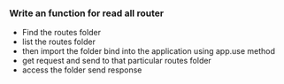 ### Write an function for read all router

- Find the routes folder
- list the routes folder
- then import the folder bind into the application using app.use method
- get request and send to that particular routes folder
- access the folder send response
